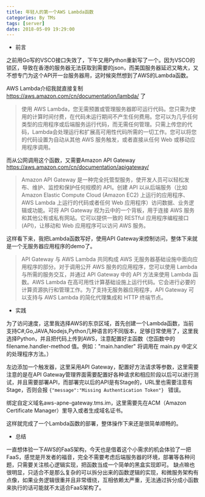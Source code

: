 ```yaml
---
title: 年轻人的第一个AWS Lambda函数
categories: By TMs
tags: [server]
date: 2018-05-09 19:29:00
---
```


 - 前言

之前用Go写的VSCO接口失效了，下午又用Python重新写了一个。因为VSCO的锁区，导致在香港的服务器无法获取到需要的json，而美国服务器延迟又略大，又不想专门为这个API开一台服务器用，这时候突然想到了AWS的Lambda函数。

AWS Lambda介绍我就直接复制 https://aws.amazon.com/cn/documentation/lambda/ 了

> 使用 AWS Lambda，您无需预置或管理服务器即可运行代码。您只需为使用的计算时间付费，在代码未运行期间不产生任何费用。您可以为几乎任何类型的应用程序或后端服务运行代码，而无需任何管理。只需上传您的代码，Lambda会处理运行和扩展高可用性代码所需的一切工作。您可以将您的代码设置为自动从其他 AWS 服务触发，或者直接从任何 Web 或移动应用程序调用。

而从公网调用这个函数，又需要Amazon API Gateway https://aws.amazon.com/cn/documentation/apigateway/

> Amazon API Gateway 是一种完全托管型服务，使开发人员可以轻松发布、维护、监控和保护任何规模的 API。创建 API 以从后端服务（比如 Amazon Elastic Compute Cloud (Amazon EC2) 上运行的应用程序、AWS Lambda 上运行的代码或者任何 Web 应用程序）访问数据、业务逻辑或功能。可将 API Gateway 视为云中的一个背板，用于连接 AWS 服务和其他公有或私有网站。它可以提供一致的 RESTful 应用程序编程接口 (API)，让移动和 Web 应用程序可以访问 AWS 服务。

这样看下来，我把Lambda函数写好，使用API Gateway来控制访问，整体下来就是一个无服务器应用程序的demo了。

> API Gateway 与 AWS Lambda 共同构成 AWS 无服务器基础设施中面向应用程序的部分。对于调用公开 AWS 服务的应用程序，您可以使用 Lambda 与所需的服务交互，并通过 API Gateway 中的 API 方法来使用 Lambda 函数。AWS Lambda 在高可用性计算基础设施上运行代码。它会进行必要的计算资源执行和管理工作。为了支持无服务器应用程序，API Gateway 可以支持与 AWS Lambda 的简化代理集成和 HTTP 终端节点。

 - 实践

为了访问速度，这里我选择AWS的东京区域，首先创建一个Lambda函数，当前支持C#,Go,JAVA,Nodejs,Python几种语言的不同版本，足够日常使用了，这里我选择Python，并且把代码上传到AWS，注意配置好主函数（您函数中的 filename.handler-method 值。例如："main.handler" 将调用在 main.py 中定义的处理程序方法。）

左边添加一个触发器，这里采用API Gateway，配置好方法请求等参数，这里需要注意的是在API Gateway管理界面需要配置好各种请求和相应阶段以后可以进行测试，并且需要部署API，而部署完以后的API是有Stage的，URL里也需要注意有Stage，否则会报 `{"message":"Missing Authentication Token"} ` 错误。

绑定自定义域名aws-apne-gateway.tms.im，这里需要先在ACM（Amazon Certificate Manager）里导入或者生成域名证书。

这样就完成了一个Lambda函数的部署，整体操作下来还是很简单顺畅的。

 - 总结

一直想体验一下AWS的FaaS架构，今天也是借着这个小需求的机会体验了一把FaaS，感觉是开发者的福音，完全不需要考虑后端服务器的环境，部署等各种问题，只需要关注核心逻辑实现，把函数当成一个简单的黑盒实现即可。
缺点嘛也很明显，只适合不是那么复杂的可以拆分出来的函数逻辑的实现，和微服务架构有点像，如果业务逻辑很重并且非常缠绕，互相依赖太严重，无法通过拆分成小函数来执行的话可能就不太适合FaaS架构了。